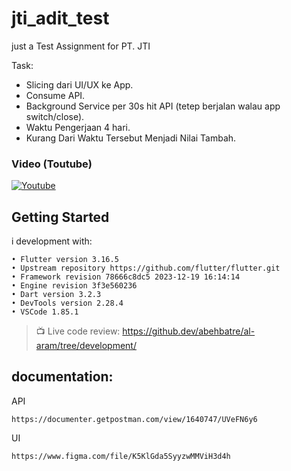 # jti_adit_test

just a Test Assignment for PT. JTI

Task:
- Slicing dari UI/UX ke App.
- Consume API.
- Background Service per 30s hit API (tetep berjalan walau app switch/close).
- Waktu Pengerjaan 4 hari.
- Kurang Dari Waktu Tersebut Menjadi Nilai Tambah.


### Video (Toutube)
[![Youtube](https://img.youtube.com/vi/uF87Mr7VY3k/0.jpg)](https://www.youtube.com/watch?v=uF87Mr7VY3k)


## Getting Started
i development with:
```
• Flutter version 3.16.5
• Upstream repository https://github.com/flutter/flutter.git
• Framework revision 78666c8dc5 2023-12-19 16:14:14
• Engine revision 3f3e560236
• Dart version 3.2.3
• DevTools version 2.28.4
• VSCode 1.85.1
```


> 📺 Live code review: https://github.dev/abehbatre/al-aram/tree/development/

## documentation: 

API
```
https://documenter.getpostman.com/view/1640747/UVeFN6y6
```

UI
```
https://www.figma.com/file/K5KlGda5SyyzwMMViH3d4h
```